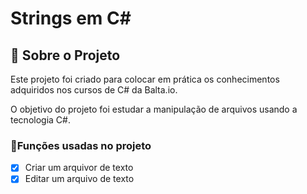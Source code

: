 # Strings em C#

## 📝 Sobre o Projeto

Este projeto foi criado para colocar em prática os conhecimentos adquiridos nos cursos de C# da Balta.io.

O objetivo do projeto foi estudar a manipulação de arquivos usando a tecnologia C#.

### 📱Funções usadas no projeto

- [x] Criar um arquivor de texto
- [x] Editar um arquivo de texto
